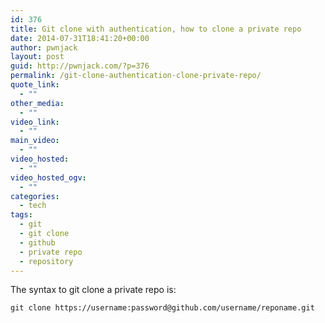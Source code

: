 ```yaml
---
id: 376
title: Git clone with authentication, how to clone a private repo
date: 2014-07-31T18:41:20+00:00
author: pwnjack
layout: post
guid: http://pwnjack.com/?p=376
permalink: /git-clone-authentication-clone-private-repo/
quote_link:
  - ""
other_media:
  - ""
video_link:
  - ""
main_video:
  - ""
video_hosted:
  - ""
video_hosted_ogv:
  - ""
categories:
  - tech
tags:
  - git
  - git clone
  - github
  - private repo
  - repository
---
```

The syntax to git clone a private repo is:

    git clone https://username:password@github.com/username/reponame.git
